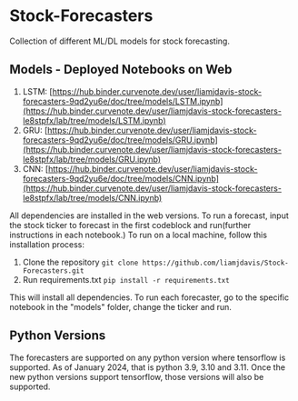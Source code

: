 # Stock-Forecasters
Collection of different ML/DL models for stock forecasting.

## Models - Deployed Notebooks on Web
1. LSTM: [https://hub.binder.curvenote.dev/user/liamjdavis-stock-forecasters-9qd2yu6e/doc/tree/models/LSTM.ipynb](https://hub.binder.curvenote.dev/user/liamjdavis-stock-forecasters-le8stpfx/lab/tree/models/LSTM.ipynb)
2. GRU: [https://hub.binder.curvenote.dev/user/liamjdavis-stock-forecasters-9qd2yu6e/doc/tree/models/GRU.ipynb](https://hub.binder.curvenote.dev/user/liamjdavis-stock-forecasters-le8stpfx/lab/tree/models/GRU.ipynb)
3. CNN: [https://hub.binder.curvenote.dev/user/liamjdavis-stock-forecasters-9qd2yu6e/doc/tree/models/CNN.ipynb](https://hub.binder.curvenote.dev/user/liamjdavis-stock-forecasters-le8stpfx/lab/tree/models/CNN.ipynb)

All dependencies are installed in the web versions. To run a forecast, input the stock ticker to forecast in the first codeblock and run(further instructions in each notebook.) To run on a local machine, follow this installation process:

1. Clone the repository
```git clone https://github.com/liamjdavis/Stock-Forecasters.git```
2. Run requirements.txt
```pip install -r requirements.txt```

This will install all dependencies. To run each forecaster, go to the specific notebook in the "models" folder, change the ticker and run. 

## Python Versions
The forecasters are supported on any python version where tensorflow is supported. As of January 2024, that is python 3.9, 3.10 and 3.11. Once the new python versions support tensorflow, those versions will also be supported. 
